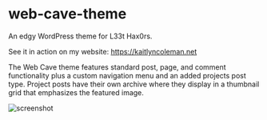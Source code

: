 # web-cave-theme
An edgy WordPress theme for L33t Hax0rs.

See it in action on my website: https://kaitlyncoleman.net

The Web Cave theme features standard post, page, and comment functionality plus a custom navigation menu and an added projects post type. Project posts have their own archive where they display in a thumbnail grid that emphasizes the featured image.

![screenshot](https://user-images.githubusercontent.com/58354883/127583799-7d9dbb2f-ef39-4b31-b243-3f71be18ba10.jpg)



